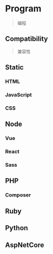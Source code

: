 # Program

> 编程

## Compatibility

> 兼容性

## Static

### HTML

### JavaScript

### CSS

## Node

### Vue

### React

### Sass

## PHP

### Composer

## Ruby

## Python

## AspNetCore
